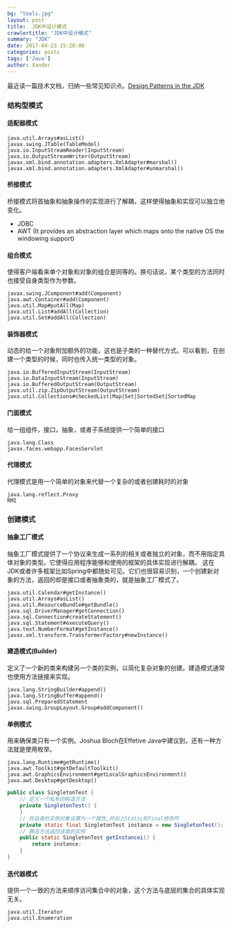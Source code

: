 ```yaml
---
bg: "tools.jpg"
layout: post
title:  JDK中设计模式
crawlertitle: "JDK中设计模式"
summary: "JDK"
date: 2017-04-23 15:28:00
categories: posts
tags: ['Java']
author: Xander
---
```


最近读一篇技术文档，归纳一些常见知识点。[Design Patterns in the JDK](https://www.javacodegeeks.com/2011/03/design-patterns-in-jdk.html)

### 结构型模式

#### 适配器模式

```text
java.util.Arrays#asList()
javax.swing.JTable(TableModel)
java.io.InputStreamReader(InputStream)
java.io.OutputStreamWriter(OutputStream)
javax.xml.bind.annotation.adapters.XmlAdapter#marshal()
javax.xml.bind.annotation.adapters.XmlAdapter#unmarshal()
```

#### 桥接模式

桥接模式将首抽象和抽象操作的实现进行了解耦，这样使得抽象和实现可以独立地变化。

* JDBC
* AWT (It provides an abstraction layer which maps onto the native OS the windowing support)

#### 组合模式

使得客户端看来单个对象和对象的组合是同等的。换句话说，某个类型的方法同时也接受自身类型作为参数。

```text
javax.swing.JComponent#add(Component)
java.awt.Container#add(Component)
java.util.Map#putAll(Map)
java.util.List#addAll(Collection)
java.util.Set#addAll(Collection)
```

#### 装饰器模式

动态的给一个对象附加额外的功能，这也是子类的一种替代方式。可以看到，在创建一个类型的时候，同时也传入统一类型的对象。

```text
java.io.BufferedInputStream(InputStream)
java.io.DataInputStream(InputStream)
java.io.BufferedOutputStream(OutputStream)
java.util.zip.ZipOutputStream(OutputStream)
java.util.Collections#checkedList|Map|Set|SortedSet|SortedMap
```

#### 门面模式

给一组组件，接口，抽象，或者子系统提供一个简单的接口

```text
java.lang.Class
javax.faces.webapp.FacesServlet
```

#### 代理模式

代理模式是用一个简单的对象来代替一个复杂的或者创建耗时的对象

```text
java.lang.reflect.Proxy
RMI
```

### 创建模式
#### 抽象工厂模式

抽象工厂模式提供了一个协议来生成一系列的相关或者独立的对象，而不用指定具体对象的类型。它使得应用程序能够和使用的框架的具体实现进行解耦。
这在JDK或者许多框架比如Spring中都随处可见。它们也很容易识别，一个创建新对象的方法，返回的却是接口或者抽象类的，就是抽象工厂模式了。

```text
java.util.Calendar#getInstance()
java.util.Arrays#asList()
java.util.ResourceBundle#getBundle()
java.sql.DriverManager#getConnection()
java.sql.Connection#createStatement()
java.sql.Statement#executeQuery()
java.text.NumberFormat#getInstance()
javax.xml.transform.TransformerFactory#newInstance()
```

#### 建造模式(Builder)

定义了一个新的类来构建另一个类的实例，以简化复杂对象的创建。建造模式通常也使用方法链接来实现。

```text
java.lang.StringBuilder#append()
java.lang.StringBuffer#append()
java.sql.PreparedStatement
javax.swing.GroupLayout.Group#addComponent()
```

#### 单例模式

用来确保类只有一个实例。Joshua Bloch在Effetive Java中建议到，还有一种方法就是使用枚举。

```text
java.lang.Runtime#getRuntime()
java.awt.Toolkit#getDefaultToolkit()
java.awt.GraphicsEnvironment#getLocalGraphicsEnvironment()
java.awt.Desktop#getDesktop()
```

```java
public class SingletonTest {  
    // 定义一个私有的构造方法
    private SingletonTest() {  
    }  
    // 将自身的实例对象设置为一个属性,并加上Static和final修饰符
    private static final SingletonTest instance = new SingletonTest();  
    // 静态方法返回该类的实例
    public static SingletonTest getInstancei() {  
        return instance;  
    }  
}
```

#### 迭代器模式

提供一个一致的方法来顺序访问集合中的对象，这个方法与底层的集合的具体实现无关。

```text
java.util.Iterator
java.util.Enumeration
```



